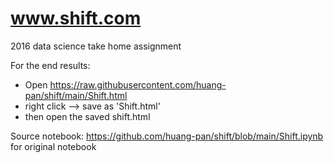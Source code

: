 # www.shift.com

2016 data science take home assignment

For the end results:

- Open https://raw.githubusercontent.com/huang-pan/shift/main/Shift.html
- right click --> save as 'Shift.html'
- then open the saved shift.html

Source notebook: https://github.com/huang-pan/shift/blob/main/Shift.ipynb for original notebook